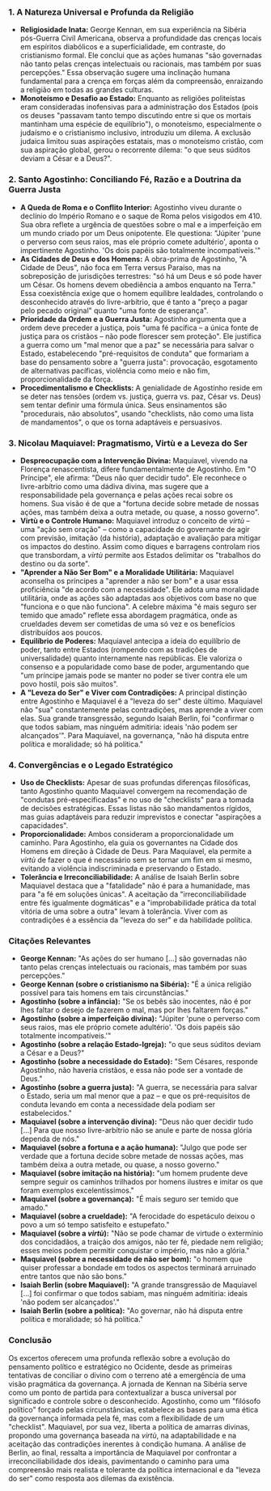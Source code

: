 ### 1. A Natureza Universal e Profunda da Religião

- **Religiosidade Inata:** George Kennan, em sua experiência na Sibéria pós-Guerra Civil Americana, observa a profundidade das crenças locais em espíritos diabólicos e a superficialidade, em contraste, do cristianismo formal. Ele conclui que as ações humanas "são governadas não tanto pelas crenças intelectuais ou racionais, mas também por suas percepções." Essa observação sugere uma inclinação humana fundamental para a crença em forças além da compreensão, enraizando a religião em todas as grandes culturas.
- **Monoteísmo e Desafio ao Estado:** Enquanto as religiões politeístas eram consideradas inofensivas para a administração dos Estados (pois os deuses "passavam tanto tempo discutindo entre si que os mortais mantinham uma espécie de equilíbrio"), o monoteísmo, especialmente o judaísmo e o cristianismo inclusivo, introduziu um dilema. A exclusão judaica limitou suas aspirações estatais, mas o monoteísmo cristão, com sua aspiração global, gerou o recorrente dilema: "o que seus súditos deviam a César e a Deus?".

### 2. Santo Agostinho: Conciliando Fé, Razão e a Doutrina da Guerra Justa

- **A Queda de Roma e o Conflito Interior:** Agostinho viveu durante o declínio do Império Romano e o saque de Roma pelos visigodos em 410. Sua obra reflete a urgência de questões sobre o mal e a imperfeição em um mundo criado por um Deus onipotente. Ele questiona: "Júpiter 'pune o perverso com seus raios, mas ele próprio comete adultério', aponta o impertinente Agostinho. 'Os dois papéis são totalmente incompatíveis.'"
- **As Cidades de Deus e dos Homens:** A obra-prima de Agostinho, "A Cidade de Deus", não foca em Terra versus Paraíso, mas na sobreposição de jurisdições terrestres: "só há um Deus e só pode haver um César. Os homens devem obediência a ambos enquanto na Terra." Essa coexistência exige que o homem equilibre lealdades, controlando o desconhecido através do livre-arbítrio, que é tanto a "preço a pagar pelo pecado original" quanto "uma fonte de esperança".
- **Prioridade da Ordem e a Guerra Justa:** Agostinho argumenta que a ordem deve preceder a justiça, pois "uma fé pacífica – a única fonte de justiça para os cristãos – não pode florescer sem proteção". Ele justifica a guerra como um "mal menor que a paz" se necessária para salvar o Estado, estabelecendo "pré-requisitos de conduta" que formariam a base do pensamento sobre a "guerra justa": provocação, esgotamento de alternativas pacíficas, violência como meio e não fim, proporcionalidade da força.
- **Procedimentalismo e Checklists:** A genialidade de Agostinho reside em se deter nas tensões (ordem vs. justiça, guerra vs. paz, César vs. Deus) sem tentar definir uma fórmula única. Seus ensinamentos são "procedurais, não absolutos", usando "checklists, não como uma lista de mandamentos", o que os torna adaptáveis e persuasivos.

### 3. Nicolau Maquiavel: Pragmatismo, Virtù e a Leveza do Ser

- **Despreocupação com a Intervenção Divina:** Maquiavel, vivendo na Florença renascentista, difere fundamentalmente de Agostinho. Em "O Príncipe", ele afirma: "Deus não quer decidir tudo". Ele reconhece o livre-arbítrio como uma dádiva divina, mas sugere que a responsabilidade pela governança e pelas ações recai sobre os homens. Sua visão é de que a "fortuna decide sobre metade de nossas ações, mas também deixa a outra metade, ou quase, a nosso governo".
- **Virtù e o Controle Humano:** Maquiavel introduz o conceito de _virtù_ – uma "ação sem oração" – como a capacidade do governante de agir com previsão, imitação (da história), adaptação e avaliação para mitigar os impactos do destino. Assim como diques e barragens controlam rios que transbordam, a _virtù_ permite aos Estados delimitar os "trabalhos do destino ou da sorte".
- **"Aprender a Não Ser Bom" e a Moralidade Utilitária:** Maquiavel aconselha os príncipes a "aprender a não ser bom" e a usar essa proficiência "de acordo com a necessidade". Ele adota uma moralidade utilitária, onde as ações são adaptadas aos objetivos com base no que "funciona e o que não funciona". A celebre máxima "é mais seguro ser temido que amado" reflete essa abordagem pragmática, onde as crueldades devem ser cometidas de uma só vez e os benefícios distribuídos aos poucos.
- **Equilíbrio de Poderes:** Maquiavel antecipa a ideia do equilíbrio de poder, tanto entre Estados (rompendo com as tradições de universalidade) quanto internamente nas repúblicas. Ele valoriza o consenso e a popularidade como base de poder, argumentando que "um príncipe jamais pode se manter no poder se tiver contra ele um povo hostil, pois são muitos".
- **A "Leveza do Ser" e Viver com Contradições:** A principal distinção entre Agostinho e Maquiavel é a "leveza do ser" deste último. Maquiavel não "sua" constantemente pelas contradições, mas aprende a viver com elas. Sua grande transgressão, segundo Isaiah Berlin, foi "confirmar o que todos sabiam, mas ninguém admitiria: ideais 'não podem ser alcançados'". Para Maquiavel, na governança, "não há disputa entre política e moralidade; só há política."

### 4. Convergências e o Legado Estratégico

- **Uso de Checklists:** Apesar de suas profundas diferenças filosóficas, tanto Agostinho quanto Maquiavel convergem na recomendação de "condutas pré-especificadas" e no uso de "checklists" para a tomada de decisões estratégicas. Essas listas não são mandamentos rígidos, mas guias adaptáveis para reduzir imprevistos e conectar "aspirações a capacidades".
- **Proporcionalidade:** Ambos consideram a proporcionalidade um caminho. Para Agostinho, ela guia os governantes na Cidade dos Homens em direção à Cidade de Deus. Para Maquiavel, ela permite a _virtù_ de fazer o que é necessário sem se tornar um fim em si mesmo, evitando a violência indiscriminada e preservando o Estado.
- **Tolerância e Irreconciliabilidade:** A análise de Isaiah Berlin sobre Maquiavel destaca que a "fatalidade" não é para a humanidade, mas para "a fé em soluções únicas". A aceitação da "irreconciliabilidade entre fés igualmente dogmáticas" e a "improbabilidade prática da total vitória de uma sobre a outra" levam à tolerância. Viver com as contradições é a essência da "leveza do ser" e da habilidade política.

### Citações Relevantes

- **George Kennan:** "As ações do ser humano [...] são governadas não tanto pelas crenças intelectuais ou racionais, mas também por suas percepções."
- **George Kennan (sobre o cristianismo na Sibéria):** "É a única religião possível para tais homens em tais circunstâncias."
- **Agostinho (sobre a infância):** "Se os bebês são inocentes, não é por lhes faltar o desejo de fazerem o mal, mas por lhes faltarem forças."
- **Agostinho (sobre a imperfeição divina):** "Júpiter 'pune o perverso com seus raios, mas ele próprio comete adultério'. 'Os dois papéis são totalmente incompatíveis.'"
- **Agostinho (sobre a relação Estado-Igreja):** "o que seus súditos deviam a César e a Deus?"
- **Agostinho (sobre a necessidade do Estado):** "Sem Césares, responde Agostinho, não haveria cristãos, e essa não pode ser a vontade de Deus."
- **Agostinho (sobre a guerra justa):** "A guerra, se necessária para salvar o Estado, seria um mal menor que a paz – e que os pré-requisitos de conduta levando em conta a necessidade dela podiam ser estabelecidos."
- **Maquiavel (sobre a intervenção divina):** "Deus não quer decidir tudo [...] Para que nosso livre-arbítrio não se anule e parte de nossa glória dependa de nós."
- **Maquiavel (sobre a fortuna e a ação humana):** "Julgo que pode ser verdade que a fortuna decide sobre metade de nossas ações, mas também deixa a outra metade, ou quase, a nosso governo."
- **Maquiavel (sobre imitação na história):** "um homem prudente deve sempre seguir os caminhos trilhados por homens ilustres e imitar os que foram exemplos excelentíssimos."
- **Maquiavel (sobre a governança):** "É mais seguro ser temido que amado."
- **Maquiavel (sobre a crueldade):** "A ferocidade do espetáculo deixou o povo a um só tempo satisfeito e estupefato."
- **Maquiavel (sobre a _virtù_):** "Não se pode chamar de virtude o extermínio dos concidadãos, a traição dos amigos, não ter fé, piedade nem religião; esses meios podem permitir conquistar o império, mas não a glória."
- **Maquiavel (sobre a necessidade de não ser bom):** "o homem que quiser professar a bondade em todos os aspectos terminará arruinado entre tantos que não são bons."
- **Isaiah Berlin (sobre Maquiavel):** "A grande transgressão de Maquiavel [...] foi confirmar o que todos sabiam, mas ninguém admitiria: ideais 'não podem ser alcançados'."
- **Isaiah Berlin (sobre a política):** "Ao governar, não há disputa entre política e moralidade; só há política."

### Conclusão

Os excertos oferecem uma profunda reflexão sobre a evolução do pensamento político e estratégico no Ocidente, desde as primeiras tentativas de conciliar o divino com o terreno até a emergência de uma visão pragmática da governança. A jornada de Kennan na Sibéria serve como um ponto de partida para contextualizar a busca universal por significado e controle sobre o desconhecido. Agostinho, como um "filósofo político" forçado pelas circunstâncias, estabelece as bases para uma ética da governança informada pela fé, mas com a flexibilidade de um "checklist". Maquiavel, por sua vez, liberta a política de amarras divinas, propondo uma governança baseada na _virtù_, na adaptabilidade e na aceitação das contradições inerentes à condição humana. A análise de Berlin, ao final, ressalta a importância de Maquiavel por confrontar a irreconciliabilidade dos ideais, pavimentando o caminho para uma compreensão mais realista e tolerante da política internacional e da "leveza do ser" como resposta aos dilemas da existência.